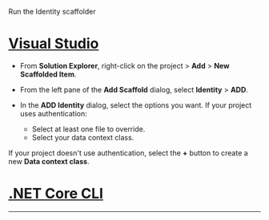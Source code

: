 Run the Identity scaffolder

# [Visual Studio](#tab/visual-studio) 

* From **Solution Explorer**, right-click on the project > **Add** > **New Scaffolded Item**.
* From the left pane of the **Add Scaffold** dialog, select **Identity** > **ADD**.
* In the **ADD Identity** dialog, select the options you want. If your project uses authentication:

  * Select at least one file to override.
  * Select your data context class.

If your project doesn't use authentication, select the **+** button to create a new **Data context class**.

# [.NET Core CLI](#tab/netcore-cli)

-------------